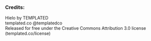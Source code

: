 ### Credits:  
Hielo by TEMPLATED  
templated.co @templatedco  
Released for free under the Creative Commons Attribution 3.0 license (templated.co/license)  

